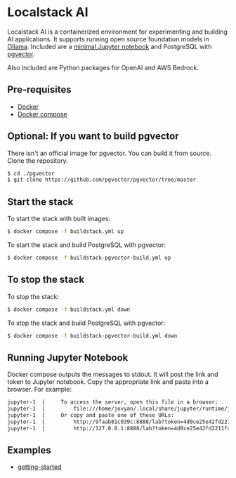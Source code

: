 # Localstack AI

Localstack AI is a containerized environment for experimenting and building AI applications. It supports running open source foundation models in [Ollama](https://ollama.ai/). Included are a [minimal Jupyter notebook](https://jupyter-docker-stacks.readthedocs.io/en/latest/using/selecting.html#jupyter-minimal-notebook) and PostgreSQL with [pgvector](https://supabase.com/docs/guides/database/extensions/pgvector).

Also included are Python packages for OpenAI and AWS Bedrock.

## Pre-requisites

- [Docker](https://www.docker.com/)
- [Docker compose](https://docs.docker.com/compose/install/)

## Optional: If you want to build pgvector 
  
There isn't an official image for pgvector. You can build it from source. Clone the repository.

```bash
$ cd ./pgvector
$ git clone https://github.com/pgvector/pgvector/tree/master
```

## Start the stack

To start the stack with built images:

```bash
$ docker compose -f buildstack.yml up
```

To start the stack and build PostgreSQL with pgvector:

```bash
$ docker compose -f buildstack-pgvector-build.yml up
```

## To stop the stack

To stop the stack:

```bash
$ docker compose -f buildstack.yml down
```

To stop the stack and build PostgreSQL with pgvector:

```bash
$ docker compose -f buildstack-pgvector-build.yml down
```

## Running Jupyter Notebook

Docker compose outputs the messages to stdout. It will post the link and token to Jupyter notebook. Copy the appropriate link and paste into a browser. For example:

```bash
jupyter-1  |     To access the server, open this file in a browser:
jupyter-1  |         file:///home/jovyan/.local/share/jupyter/runtime/jpserver-6-open.html
jupyter-1  |     Or copy and paste one of these URLs:
jupyter-1  |         http://9faab81c039c:8888/lab?token=4d0ce25e42fd2211f4aa0b68536ff5b95b15145053d81b80
jupyter-1  |         http://127.0.0.1:8888/lab?token=4d0ce25e42fd2211f4aa0b68536ff5b95b15145053d81b80
```


## Examples

- [getting-started](./jupyter/examples/getting_started.ipynb)